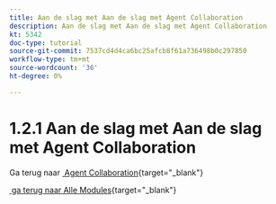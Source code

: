 ```yaml
---
title: Aan de slag met Aan de slag met Agent Collaboration
description: Aan de slag met Aan de slag met Agent Collaboration
kt: 5342
doc-type: tutorial
source-git-commit: 7537cd4d4ca6bc25afcb8f61a736498b0c297850
workflow-type: tm+mt
source-wordcount: '36'
ht-degree: 0%

---
```


# 1.2.1 Aan de slag met Aan de slag met Agent Collaboration

Ga terug naar [&#x200B; Agent Collaboration &#x200B;](./agentcollaboration.md){target="_blank"}

[&#x200B; ga terug naar Alle Modules &#x200B;](./../../../overview.md){target="_blank"}